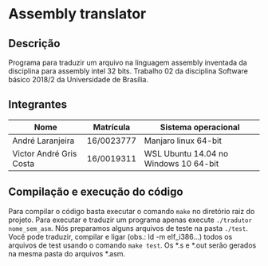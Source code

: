 # Assembly translator

## Descrição

Programa para traduzir um arquivo na linguagem assembly inventada da disciplina para assembly intel 32 bits. Trabalho 02 da disciplina Software básico 2018/2 da Universidade de Brasília.

## Integrantes

Nome | Matrícula | Sistema operacional
---  | --- | ---
André Laranjeira | 16/0023777 | Manjaro linux 64-bit
Victor André Gris Costa | 16/0019311 | WSL Ubuntu 14.04 no Windows 10 64-bit

## Compilação e execução do código

Para compilar o código basta executar o comando `make` no diretório raiz do projeto. Para executar e traduzir um programa apenas execute `./tradutor nome_sem_asm`. Nós preparamos alguns arquivos de teste na pasta `./test`. Você pode traduzir, compilar e ligar (obs.: ld -m elf_i386...) todos os arquivos de test usando o comando `make test`. Os *.s e *.out serão gerados na mesma pasta do arquivos *.asm.
